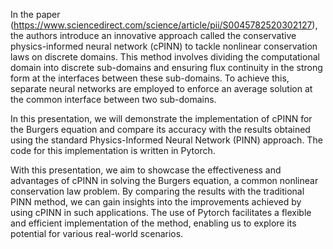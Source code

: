 In the paper (https://www.sciencedirect.com/science/article/pii/S0045782520302127), the authors introduce an innovative approach called the conservative physics-informed neural network (cPINN) to tackle nonlinear conservation laws on discrete domains. This method involves dividing the computational domain into discrete sub-domains and ensuring flux continuity in the strong form at the interfaces between these sub-domains. To achieve this, separate neural networks are employed to enforce an average solution at the common interface between two sub-domains.

In this presentation, we will demonstrate the implementation of cPINN for the Burgers equation and compare its accuracy with the results obtained using the standard Physics-Informed Neural Network (PINN) approach. The code for this implementation is written in Pytorch.

With this presentation, we aim to showcase the effectiveness and advantages of cPINN in solving the Burgers equation, a common nonlinear conservation law problem. By comparing the results with the traditional PINN method, we can gain insights into the improvements achieved by using cPINN in such applications. The use of Pytorch facilitates a flexible and efficient implementation of the method, enabling us to explore its potential for various real-world scenarios.
